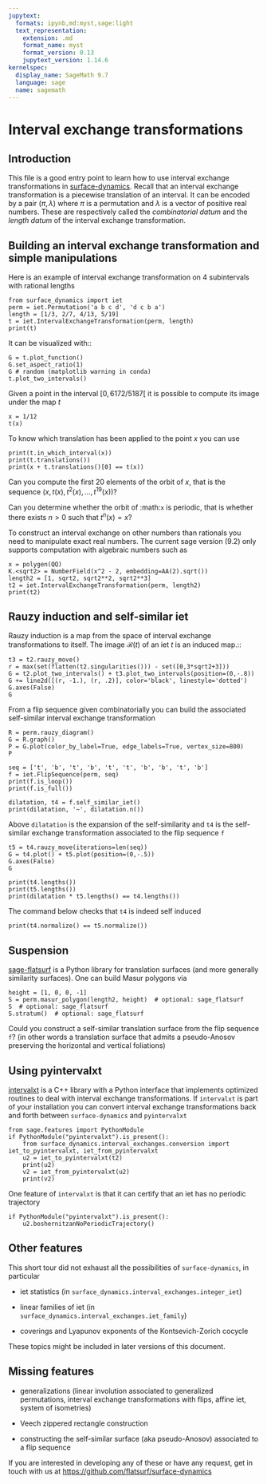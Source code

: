 ```yaml
---
jupytext:
  formats: ipynb,md:myst,sage:light
  text_representation:
    extension: .md
    format_name: myst
    format_version: 0.13
    jupytext_version: 1.14.6
kernelspec:
  display_name: SageMath 9.7
  language: sage
  name: sagemath
---
```


# Interval exchange transformations

## Introduction

This file is a good entry point to learn how to use interval exchange
transformations in [surface-dynamics](https://github.com/flatsurf/surface-dynamics).
Recall that an interval
exchange transformation is a piecewise translation of an interval. It can be
encoded by a pair $(\pi, \lambda)$ where $\pi$ is a permutation and
$\lambda$ is a vector of positive real numbers.  These are respectively
called the *combinatorial datum* and the *length datum* of the interval
exchange transformation.

## Building an interval exchange transformation and simple manipulations

Here is an example of interval exchange transformation on 4 subintervals
with rational lengths

```{code-cell}
from surface_dynamics import iet
perm = iet.Permutation('a b c d', 'd c b a')
length = [1/3, 2/7, 4/13, 5/19]
t = iet.IntervalExchangeTransformation(perm, length)
print(t)
```

It can be visualized with::

```{code-cell}
G = t.plot_function()
G.set_aspect_ratio(1)
G # random (matplotlib warning in conda)
t.plot_two_intervals()
```

Given a point in the interval $[0, 6172/5187[$ it is possible to compute
its image under the map $t$

```{code-cell}
x = 1/12
t(x)
```

To know which translation has been applied to the point $x$ you can
use

```{code-cell}
print(t.in_which_interval(x))
print(t.translations())
print(x + t.translations()[0] == t(x))
```

Can you compute the first 20 elements of the orbit of $x$, that is the
sequence $(x, t(x), t^2(x), \ldots, t^{19}(x))$?

Can you determine whether the orbit of :math:`x` is periodic, that is whether
there exists $n > 0$ such that $t^n(x) = x$?

To construct an interval exchange on other numbers than rationals you need
to manipulate exact real numbers. The current sage version (9.2) only supports
computation with algebraic numbers such as

```{code-cell}
x = polygen(QQ)
K.<sqrt2> = NumberField(x^2 - 2, embedding=AA(2).sqrt())
length2 = [1, sqrt2, sqrt2**2, sqrt2**3]
t2 = iet.IntervalExchangeTransformation(perm, length2)
print(t2)
```

## Rauzy induction and self-similar iet

Rauzy induction is a map from the space of interval exchange transformations to itself.
The image $\mathcal{R}(t)$ of an iet $t$ is an induced map.::

```{code-cell}
t3 = t2.rauzy_move()
r = max(set(flatten(t2.singularities())) - set([0,3*sqrt2+3]))
G = t2.plot_two_intervals() + t3.plot_two_intervals(position=(0,-.8))
G += line2d([(r, -1.), (r, .2)], color='black', linestyle='dotted')
G.axes(False)
G
```

From a flip sequence given combinatorially you can build the associated self-similar
interval exchange transformation

```{code-cell}
R = perm.rauzy_diagram()
G = R.graph()
P = G.plot(color_by_label=True, edge_labels=True, vertex_size=800)
P
```

```{code-cell}
seq = ['t', 'b', 't', 'b', 't', 't', 'b', 'b', 't', 'b']
f = iet.FlipSequence(perm, seq)
print(f.is_loop())
print(f.is_full())
```

```{code-cell}
dilatation, t4 = f.self_similar_iet()
print(dilatation, '~', dilatation.n())
```

Above ``dilatation`` is the expansion of the self-similarity and ``t4`` is the self-similar
exchange transformation associated to the flip sequence ``f``

```{code-cell}
t5 = t4.rauzy_move(iterations=len(seq))
G = t4.plot() + t5.plot(position=(0,-.5))
G.axes(False)
G
```

```{code-cell}
print(t4.lengths())
print(t5.lengths())
print(dilatation * t5.lengths() == t4.lengths())
```

The command below checks that ``t4`` is indeed self induced

```{code-cell}
print(t4.normalize() == t5.normalize())
```

## Suspension

[sage-flatsurf](https://flatsurf.github.io/sage-flatsurf/) is a Python library for translation
surfaces (and more generally similarity surfaces). One can build Masur polygons via

```{code-cell}
height = [1, 0, 0, -1]
S = perm.masur_polygon(length2, height)  # optional: sage_flatsurf
S  # optional: sage_flatsurf
S.stratum()  # optional: sage_flatsurf
```

Could you construct a self-similar translation surface from the flip sequence ``f``? (in other words
a translation surface that admits a pseudo-Anosov preserving the horizontal and vertical
foliations)

## Using pyintervalxt

[intervalxt](https://github.com/flatsurf/intervalxt) is a C++ library with a Python interface
that implements optimized routines to deal with interval exchange
transformations. If ``intervalxt`` is part of your installation you can convert
interval exchange transformations back and forth between ``surface-dynamics``
and ``pyintervalxt``

```{code-cell}
from sage.features import PythonModule
if PythonModule("pyintervalxt").is_present():
    from surface_dynamics.interval_exchanges.conversion import iet_to_pyintervalxt, iet_from_pyintervalxt
    u2 = iet_to_pyintervalxt(t2)
    print(u2)
    v2 = iet_from_pyintervalxt(u2)
    print(v2)
```

One feature of ``intervalxt`` is that it can certify that an iet has no periodic trajectory

```{code-cell}
if PythonModule("pyintervalxt").is_present():
    u2.boshernitzanNoPeriodicTrajectory()
```

## Other features

This short tour did not exhaust all the possibilities of ``surface-dynamics``, in particular

- iet statistics (in `surface_dynamics.interval_exchanges.integer_iet`)

- linear families of iet (in `surface_dynamics.interval_exchanges.iet_family`)

- coverings and Lyapunov exponents of the Kontsevich-Zorich cocycle

These topics might be included in later versions of this document.

## Missing features

- generalizations (linear involution associated to generalized permutations,
  interval exchange transformations with flips, affine iet, system of isometries)

- Veech zippered rectangle construction

- constructing the self-similar surface (aka pseudo-Anosov) associated to a
  flip sequence

If you are interested in developing any of these or have any request, get in
touch with us at https://github.com/flatsurf/surface-dynamics
